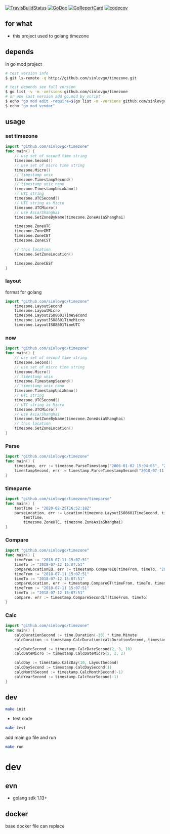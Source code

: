 [![TravisBuildStatus](https://api.travis-ci.org/sinlovgo/timezone.svg?branch=master)](https://travis-ci.org/sinlovgo/timezone)
[![GoDoc](https://godoc.org/github.com/sinlovgo/timezone?status.png)](https://godoc.org/github.com/sinlovgo/timezone/)
[![GoReportCard](https://goreportcard.com/badge/github.com/sinlovgo/timezone)](https://goreportcard.com/report/github.com/sinlovgo/timezone)
[![codecov](https://codecov.io/gh/sinlovgo/timezone/branch/master/graph/badge.svg)](https://codecov.io/gh/sinlovgo/timezone)

## for what

- this project used to golang timezone

## depends

in go mod project

```bash
# test version info
$ git ls-remote -q http://github.com/sinlovgo/timezone.git

# test depends see full version
$ go list -v -m -versions github.com/sinlovgo/timezone
# or use last version add go.mod by script
$ echo "go mod edit -require=$(go list -m -versions github.com/sinlovgo/timezone | awk '{print $1 "@" $NF}')"
$ echo "go mod vendor"
```

## usage

### set timezone

```go
import "github.com/sinlovgo/timezone"
func main() {
	// use set of second time string
	timezone.Second()
	// use set of micro time string
	timezone.Micro()
	// timestamp unix
	timezone.TimestampSecond()
	// timestamp unix nano
	timezone.TimestampUnixNano()
	// UTC string
	timezone.UTCSecond()
	// UTC string as Micro
	timezone.UTCMicro()
	// use Asia/Shanghai
	timezone.SetZoneByName(timezone.ZoneAsiaShanghai)

	timezone.ZoneUTC
	timezone.ZoneGMT
	timezone.ZoneCET
	timezone.ZoneCST

	// this location
	timezone.SetZoneLocation()

	timezone.ZoneCEST
}
```

### layout

format for golang

```go
import "github.com/sinlovgo/timezone"
	timezone.LayoutSecond
	timezone.LayoutMicro
	timezone.LayoutISO8601TimeSecond
	timezone.LayoutISO8601TimeMicro
	timezone.LayoutISO8601TimeUTC
```

### now

```go
import "github.com/sinlovgo/timezone"
func main() {
	// use set of second time string
	timezone.Second()
	// use set of micro time string
	timezone.Micro()
	// timestamp unix
	timezone.TimestampSecond()
	// timestamp unix nano
	timezone.TimestampUnixNano()
	// UTC string
	timezone.UTCSecond()
	// UTC string as Micro
	timezone.UTCMicro()
	// use Asia/Shanghai
	timezone.SetZoneByName(timezone.ZoneAsiaShanghai)
	// this location
	timezone.SetZoneLocation()
}
```

### Parse

```go
import "github.com/sinlovgo/timezone"
func main() {
	timestamp, err := timezone.ParseTimestamp("2006-01-02 15:04:05", "2018-07-11 15:07:51")
	timestampSecond, err := timestamp.ParseTimestampSecond("2018-07-11 15:07:51")
}
```

### timeparse

```go
import "github.com/sinlovgo/timezone/timeparse"
func main() {
	testTime := "2020-02-25T16:52:18Z"
	parseLocation, err := Location(timezone.LayoutISO8601TimeSecond, timezone.LayoutISO8601TimeMicro,
		testTime,
		timezone.ZoneUTC, timezone.ZoneAsiaShanghai)
}
```

### Compare

```go
import "github.com/sinlovgo/timezone"
func main() {
	timeFrom := "2018-07-11 15:07:51"
	timeTo := "2018-07-12 15:07:51"
	compareLocationEQ, err := timestamp.CompareEQ(timeFrom, timeTo, "2006-01-02 15:04:05")
	timeFrom := "2018-07-11 15:07:51"
	timeTo := "2018-07-12 15:07:51"
	compareLocation, err := timestamp.CompareGT(timeFrom, timeTo, timestamp.LayoutSecond)
	timeFrom := "2018-07-11 15:07:51"
	timeTo := "2018-07-12 15:07:51"
	compare, err := timestamp.CompareSecondLT(timeFrom, timeTo)
}
```

### Calc

```go
import "github.com/sinlovgo/timezone"
func main() {
	calcDurationSecond := time.Duration(-30) * time.Minute
	calcDuration := timestamp.CalcDuration(calcDurationSecond, timestamp.LayoutMicro)

	calcDateSecond := timestamp.CalcDateSecond(2, 3, 10)
	calcDateMicro := timestamp.CalcDateMicro(2, 2, 2)

	calcDay := timestamp.CalcDay(10, LayoutSecond)
	calcDaySecond := timestamp.CalcDaySecond(1)
	calcMonthSecond := timestamp.CalcMonthSecond(-1)
	calcYearSecond := timestamp.CalcYearSecond(-1)
}
```

## dev

```bash
make init
```

- test code

```bash
make test
```

add main.go file and run

```bash
make run
```

# dev

## evn

- golang sdk 1.13+

## docker

base docker file can replace
